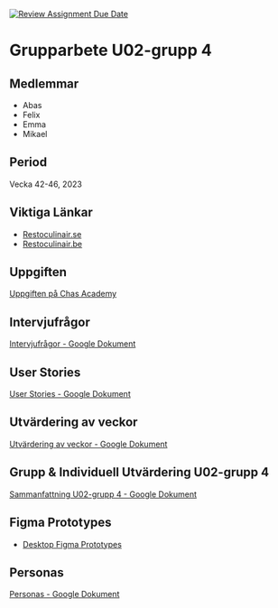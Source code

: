 [![Review Assignment Due Date](https://classroom.github.com/assets/deadline-readme-button-24ddc0f5d75046c5622901739e7c5dd533143b0c8e959d652212380cedb1ea36.svg)](https://classroom.github.com/a/P-3MvOyk)


# Grupparbete U02-grupp 4

## Medlemmar
- Abas
- Felix
- Emma
- Mikael

## Period
Vecka 42-46, 2023

## Viktiga Länkar

- [Restoculinair.se](https://restoculinair.se)
- [Restoculinair.be](https://restoculinair.be/?languagechoose=fr)

## Uppgiften
[Uppgiften på Chas Academy](https://chasacademy.instructure.com/courses/287/assignments/1126)

## Intervjufrågor
[Intervjufrågor - Google Dokument](https://docs.google.com/document/d/18McfOnZ-miR_SWfe92m8BW8fqFru4JIE0wiK4dYzF_o/edit)

## User Stories
[User Stories - Google Dokument](User%20stories%20-%20Google%20Dokument)

## Utvärdering av veckor
[Utvärdering av veckor - Google Dokument](https://docs.google.com/document/d/18tu-EI2GQsd-jYiNDsc3gfdLXqJfNBLExv-Al8KMNis/edit?usp=sharing)

## Grupp & Individuell Utvärdering U02-grupp 4
[Sammanfattning U02-grupp 4 - Google Dokument](Sammanfattning%20U02-grupp%204%20-%20Google%20Dokument)

## Figma Prototypes
- [Desktop Figma Prototypes](Figma%20Prototypes/desktop%20%E2%80%93%20Figma)

## Personas
[Personas - Google Dokument](Personas%20-%20Google%20Dokument)
